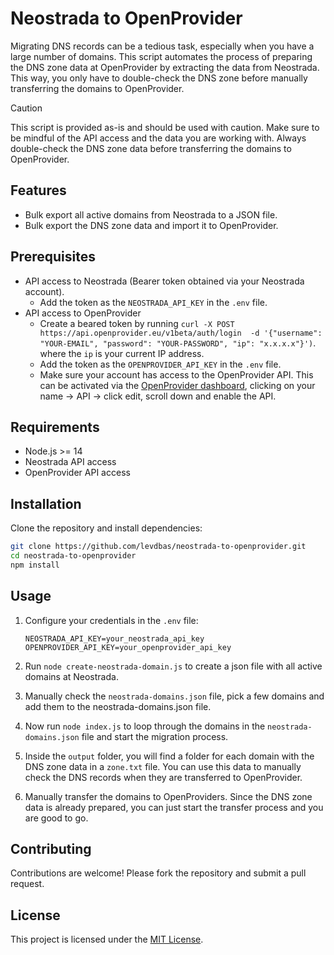 # Neostrada to OpenProvider

Migrating DNS records can be a tedious task, especially when you have a large number of domains. This script automates the process of preparing the DNS zone data at OpenProvider by extracting the data from Neostrada.
This way, you only have to double-check the DNS zone before manually transferring the domains to OpenProvider.

> [!CAUTION]
> This script is provided as-is and should be used with caution. Make sure to be mindful of the API access and the data you are working with. Always double-check the DNS zone data before transferring the domains to OpenProvider.

## Features

- Bulk export all active domains from Neostrada to a JSON file.
- Bulk export the DNS zone data and import it to OpenProvider.

## Prerequisites

- API access to Neostrada (Bearer token obtained via your Neostrada account).
   - Add the token as the `NEOSTRADA_API_KEY` in the `.env` file.
- API access to OpenProvider
   - Create a beared token by running `curl -X POST https://api.openprovider.eu/v1beta/auth/login  -d '{"username": "YOUR-EMAIL", "password": "YOUR-PASSWORD", "ip": "x.x.x.x"}')`. where the `ip` is your current IP address.
   - Add the token as the `OPENPROVIDER_API_KEY` in the `.env` file.
   - Make sure your account has access to the OpenProvider API. This can be activated via the [OpenProvider dashboard](https://cp.openprovider.eu/account/dashboard.php), clicking on your name -> API -> click edit, scroll down and enable the API.

## Requirements

- Node.js >= 14
- Neostrada API access
- OpenProvider API access

## Installation

Clone the repository and install dependencies:

```bash
git clone https://github.com/levdbas/neostrada-to-openprovider.git
cd neostrada-to-openprovider
npm install
```

## Usage

1. Configure your credentials in the `.env` file:
   ```env
   NEOSTRADA_API_KEY=your_neostrada_api_key
   OPENPROVIDER_API_KEY=your_openprovider_api_key
   ```

2. Run `node create-neostrada-domain.js` to create a json file with all active domains at Neostrada.

3. Manually check the `neostrada-domains.json` file, pick a few domains and add them to the neostrada-domains.json file.

4. Now run `node index.js` to loop through the domains in the `neostrada-domains.json` file and start the migration process.

5. Inside the `output` folder, you will find a folder for each domain with the DNS zone data in a `zone.txt` file. You can use this data to manually check the DNS records when they are transferred to OpenProvider.

6. Manually transfer the domains to OpenProviders. Since the DNS zone data is already prepared, you can just start the transfer process and you are good to go.

## Contributing

Contributions are welcome! Please fork the repository and submit a pull request.

## License

This project is licensed under the [MIT License](LICENSE).